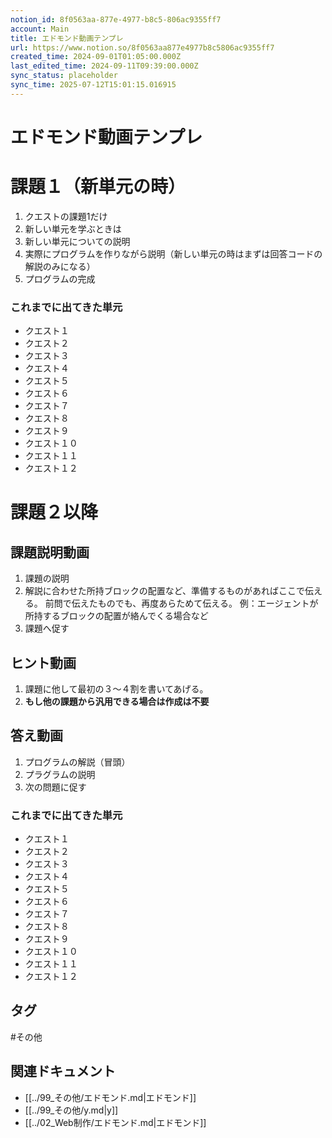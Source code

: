 ```yaml
---
notion_id: 8f0563aa-877e-4977-b8c5-806ac9355ff7
account: Main
title: エドモンド動画テンプレ
url: https://www.notion.so/8f0563aa877e4977b8c5806ac9355ff7
created_time: 2024-09-01T01:05:00.000Z
last_edited_time: 2024-09-11T09:39:00.000Z
sync_status: placeholder
sync_time: 2025-07-12T15:01:15.016915
---
```

# エドモンド動画テンプレ

# 課題１（新単元の時）
  1. クエストの課題1だけ
  1. 新しい単元を学ぶときは
  1. 新しい単元についての説明
  1. 実際にプログラムを作りながら説明（新しい単元の時はまずは回答コードの解説のみになる）
  1. プログラムの完成
  
  
  ### これまでに出てきた単元
  - クエスト１
  - クエスト２
  - クエスト３
  - クエスト４
  - クエスト５
  - クエスト６
  - クエスト７
  - クエスト８
  - クエスト９
  - クエスト１０
  - クエスト１１
  - クエスト１２
# 課題２以降
  ## 課題説明動画
  1. 課題の説明
  1. 解説に合わせた所持ブロックの配置など、準備するものがあればここで伝える。
前問で伝えたものでも、再度あらためて伝える。
例：エージェントが所持するブロックの配置が絡んでくる場合など
  1. 課題へ促す
  ## ヒント動画
  1. 課題に他して最初の３〜４割を書いてあげる。
  1. **もし他の課題から汎用できる場合は作成は不要**
  ## 答え動画
  1. プログラムの解説（冒頭）
  1. プラグラムの説明
  1. 次の問題に促す
  
  ### これまでに出てきた単元
  - クエスト１
  - クエスト２
  - クエスト３
  - クエスト４
  - クエスト５
  - クエスト６
  - クエスト７
  - クエスト８
  - クエスト９
  - クエスト１０
  - クエスト１１
  - クエスト１２

## タグ

#その他 

## 関連ドキュメント

- [[../99_その他/エドモンド.md|エドモンド]]
- [[../99_その他/y.md|y]]
- [[../02_Web制作/エドモンド.md|エドモンド]]
